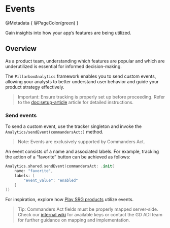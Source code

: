 # Events

@Metadata {
    @PageColor(green)
}

Gain insights into how your app’s features are being utilized.

## Overview

As a product team, understanding which features are popular and which are underutilized is essential for informed decision-making.

The ``PillarboxAnalytics`` framework enables you to send custom events, allowing your analysts to better understand user behavior and guide your product strategy effectively.

> Important: Ensure tracking is properly set up before proceeding. Refer to the <doc:setup-article> article for detailed instructions.

### Send events

To send a custom event, use the tracker singleton and invoke the ``Analytics/sendEvent(commandersAct:)`` method.

> Note: Events are exclusively supported by Commanders Act.

An event consists of a name and associated labels. For example, tracking the action of a “favorite” button can be achieved as follows:

```swift
Analytics.shared.sendEvent(commandersAct: .init(
    name: "favorite",
    labels: [
        "event_value": "enabled"
    ]
))
```

For inspiration, explore how [Play SRG products](https://confluence.srg.beecollaboration.com/display/SRGPLAY/Play+SRG+native+click+and+hidden+analytics+events) utilize events.

> Tip: Commanders Act fields must be properly mapped server-side. Check our [internal wiki](https://confluence.srg.beecollaboration.com/pages/viewpage.action?pageId=13188692) for available keys or contact the GD ADI team for further guidance on mapping and implementation.
